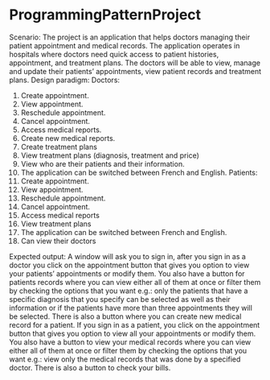 # ProgrammingPatternProject
Scenario: 
The project is an application that helps doctors managing their patient appointment and medical records. The application operates in hospitals where doctors need quick access to patient histories, appointment, and treatment plans. The doctors will be able to view, manage and update their patients’ appointments, view patient records and treatment plans.
Design paradigm:
Doctors:
1)	Create appointment.
2)	View appointment.
3)	Reschedule appointment.
4)	Cancel appointment. 
5)	Access medical reports.
6)	Create new medical reports.
7)	Create treatment plans
8)	View treatment plans (diagnosis, treatment and price)
9)	View who are their patients and their information.
10)	The application can be switched between French and English.
Patients:
1)	Create appointment.
2)	View appointment.
3)	Reschedule appointment.
4)	Cancel appointment. 
5)	Access medical reports
6)	View treatment plans
7)	The application can be switched between French and English.
8)	Can view their doctors

Expected output:
A window will ask you to sign in, after you sign in as a doctor you click on the appointment button that gives you option to view your patients’ appointments or modify them. You also have a button for patients records where you can view either all of them at once or filter them by checking the options that you want e.g.: only the patients that have a specific diagnosis that you specify can be selected as well as their information or if the patients have more than three appointments they will be selected. There is also a button where you can create new medical record for a patient. 
If you sign in as a patient, you click on the appointment button that gives you option to view all your appointments or modify them. You also have a button to view your medical records where you can view either all of them at once or filter them by checking the options that you want e.g.: view only the medical records that was done by a specified doctor. There is also a button to check your bills.
